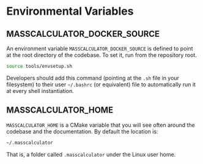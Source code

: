 # Environmental Variables

## MASSCALCULATOR_DOCKER_SOURCE

An environment variable `MASSCALCULATOR_DOCKER_SOURCE` is defined to point at the root directory
of the codebase. To set it, run from the repository root.

```bash
source tools/envsetup.sh
```

Developers should add this command (pointing at the `.sh` file in your
filesystem) to their user `~/.bashrc` (or equivalent) file to automatically
run it at every shell instantiation.

## MASSCALCULATOR_HOME

`MASSCALCULATOR_HOME` is a CMake variable that you will see often around the
codebase and the documentation. By default the location is:

```bash
~/.masscalculator
```

That is, a folder called `.masscalculator` under the Linux user home.

